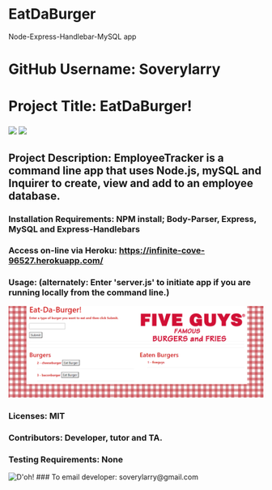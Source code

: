 # EatDaBurger
Node-Express-Handlebar-MySQL app


# GitHub Username:   Soverylarry

# Project Title:     EatDaBurger!
### <img src= "https://img.shields.io/github/languages/count/soverylarry/EmployeeTracker">  <img src="https://img.shields.io/github/license/soverylarry/EmployeeTracker">

## Project Description:        EmployeeTracker is a command line app that uses Node.js, mySQL and Inquirer to create, view and add to an employee database.

### Installation Requirements: NPM install; Body-Parser, Express, MySQL and Express-Handlebars

### Access on-line via Heroku: https://infinite-cove-96527.herokuapp.com/

### Usage:   (alternately: Enter 'server.js' to initiate app if you are running locally from the command line.)

<img src="https://github.com/soverylarry/EatDaBurger/blob/master/public/assets/img/snapShotFiveGuys.PNG">

### Licenses: MIT
### Contributors:         Developer, tutor and TA.
### Testing Requirements: None
<img alt="D'oh!" src="/LLBridgeReduced.png">
### To email developer: soverylarry@gmail.com
